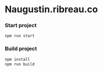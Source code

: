 # Naugustin.ribreau.co


### Start project

```
npm run start
```

### Build project


```bash
npm install
npm run build
```
